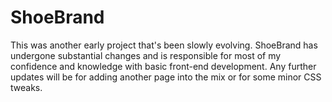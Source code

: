 # ShoeBrand

This was another early project that's been slowly evolving. ShoeBrand has undergone substantial changes and is responsible for most of my confidence and knowledge with basic front-end development. Any further updates will be for adding another page into the mix or for some minor CSS tweaks.
